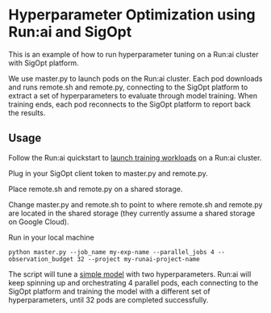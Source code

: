# Hyperparameter Optimization using Run:ai and SigOpt

This is an example of how to run hyperparameter tuning on a Run:ai cluster with SigOpt platform. 

We use master.py to launch pods on the Run:ai cluster. Each pod downloads and runs remote.sh and remote.py, connecting to the SigOpt platform to extract a set of hyperparameters to evaluate through model training. When training ends, each pod reconnects to the SigOpt platform to report back the results. 

## Usage
Follow the Run:ai quickstart to [launch training workloads](https://docs.run.ai/researcher/walkthroughs/walkthrough-train/) on a Run:ai cluster.

Plug in your SigOpt client token to master.py and remote.py.

Place remote.sh and remote.py on a shared storage. 

Change master.py and remote.sh to point to where remote.sh and remote.py are located in the shared storage (they currently assume a shared storage on Google Cloud). 

Run in your local machine
```
python master.py --job_name my-exp-name --parallel_jobs 4 --observation_budget 32 --project my-runai-project-name
``` 
The script will tune a [simple model](https://github.com/sigopt/sigopt-python) with two hyperparameters. Run:ai will keep spinning up and orchestrating 4 parallel pods, each connecting to the SigOpt platform and training the model with a different set of hyperparameters, until 32 pods are completed successfully. 
